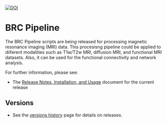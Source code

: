 [![DOI](https://zenodo.org/badge/138846216.svg)](https://zenodo.org/badge/latestdoi/138846216)
# BRC Pipeline

The BRC Pipeline scripts are being released for processing magnetic resonance imaging (MRI) data. This procesisng pipeline could be applied to diiferent modalities such as T1w/T2w MRI, diffusion MRI, and functional MRI datasets. Also, it can be used for the functional connectivity and network analysis.

For further information, please see:

* The [Release Notes, Installation, and Usage][release-install-use] document
  for the current release

## Versions

* See the [versions history][Versions_md] page for details on releases.



<!-- References -->


[release-install-use]: https://github.com/SPMIC-UoN/BRC_Pipeline/wiki
[Versions_md]: https://github.com/SPMIC-UoN/BRC_Pipeline/releases
